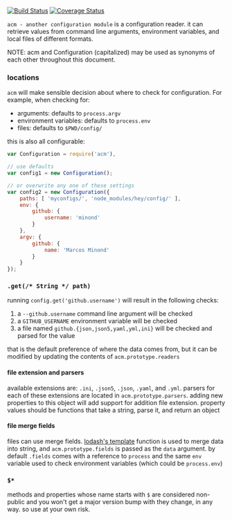[![Build Status](https://travis-ci.org/minond/acm.svg?branch=master)](https://travis-ci.org/minond/acm)
[![Coverage Status](https://coveralls.io/repos/minond/acm/badge.png?branch=master)](https://coveralls.io/r/minond/acm?branch=master)

`acm - another configuration module` is a configuration reader. it can retrieve
values from command line arguments, environment variables, and local files of
different formats.

NOTE: acm and Configuration (capitalized) may be used as synonyms of each other
throughout this document.

### locations

`acm` will make sensible decision about where to check for configuration. For
example, when checking for:

* arguments: defaults to `process.argv`
* environment variables: defaults to `process.env`
* files: defaults to `$PWD/config/`

this is also all configurable:

```js
var Configuration = require('acm'),

// use defaults
var config1 = new Configuration();

// or overwrite any one of these settings
var config2 = new Configuration({
    paths: [ 'myconfigs/', 'node_modules/hey/config/' ],
    env: {
        github: {
            username: 'minond'
        }
    },
    argv: {
        github: {
            name: 'Marcos Minond'
        }
    }
});
```

### `.get(/* String */ path)`

running `config.get('github.username')` will result in the following checks:

1. a `--github.username` command line argument will be checked
2. a `GITHUB_USERNAME` environment variable will be checked
3. a file named `github.{json,json5,yaml,yml,ini}` will be checked and parsed
for the value

that is the default preference of where the data comes from, but it can be
modified by updating the contents of `acm.prototype.readers`

#### file extension and parsers

available extensions are: `.ini`, `.json5`, `.json`, `.yaml`, and `.yml`. parsers
for each of these extensions are located in `acm.prototype.parsers`. adding new
properties to this object will add support for addition file extension. property
values should be functions that take a string, parse it, and return an object

#### file merge fields

files can use merge fields. [lodash's template](http://lodash.com/docs#template)
function is used to merge data into string, and `acm.prototype.fields` is passed
as the `data` argument. by default `.fields` comes with a reference to `process`
and the same `env` variable used to check environment variables (which could be
`process.env`)

### `$*`

methods and properties whose name starts with `$` are considered non-public
and you won't get a major version bump with they change, in any way. so use at
your own risk.
